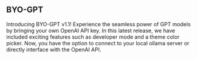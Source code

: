 ## BYO-GPT

Introducing BYO-GPT v1.1! Experience the seamless power of GPT models by bringing your own OpenAI API key.
In this latest release, we have included exciting features such as developer mode and a theme color picker. 
Now, you have the option to connect to your local ollama server or directly interface with the OpenAI API.
